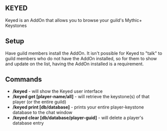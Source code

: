 ## KEYED
Keyed is an AddOn that allows you to browse your guild's Mythic+ Keystones

## Setup
Have guild members install the AddOn. It isn't possible for Keyed to "talk" to guild members who do not have the AddOn installed, so for them to show and update on the list, having the AddOn installed is a requirement.

## Commands
 + **/keyed** - will show the Keyed user interface
 + **/keyed get [player-name/all]** - will retrieve the keystone(s) of that player (or the entire guild)
 + **/keyed print [db/database]** - prints your entire player-keystone database to the chat window
 + **/keyed clear [db/database/player-guid]** - will delete a player's database entry